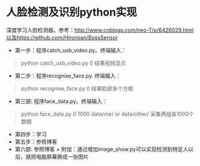 # 人脸检测及识别python实现

深度学习人脸检测器。参考：http://www.cnblogs.com/neo-T/p/6426029.html以及https://github.com/Hironsan/BossSensor

* 第一步：程序catch_usb_video.py。终端输入：
> python catch_usb_video.py 0
> 结果视频显示

* 第二步：程序recognise_face.py. 终端输入：
> python recognise_face.py 0
> 结果脸部多个方框
* 第三部: 程序face_data.py。终端输入：
> python face_data.py 0 1000 data/me/ or data/other/
> 采集两组各1000个数据
* 第四步：学习
* 第五步：参照博客
* 第六部: 参照博客
× 附加：通过增加image_show.py可以实现检测到特定人以后，就把电脑屏幕换成一张图片
